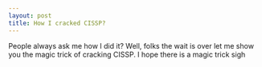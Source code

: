 ```yaml
---
layout: post
title: How I cracked CISSP?
---
```



People always ask me how I did it? Well, folks the wait is over let me show you the magic trick of cracking CISSP. I hope there is a magic trick sigh

